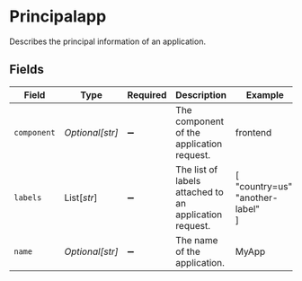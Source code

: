 # Principalapp

Describes the principal information of an application.


## Fields

| Field                                                  | Type                                                   | Required                                               | Description                                            | Example                                                |
| ------------------------------------------------------ | ------------------------------------------------------ | ------------------------------------------------------ | ------------------------------------------------------ | ------------------------------------------------------ |
| `component`                                            | *Optional[str]*                                        | :heavy_minus_sign:                                     | The component of the application request.              | frontend                                               |
| `labels`                                               | List[*str*]                                            | :heavy_minus_sign:                                     | The list of labels attached to an application request. | [<br/>"country=us",<br/>"another-label"<br/>]          |
| `name`                                                 | *Optional[str]*                                        | :heavy_minus_sign:                                     | The name of the application.                           | MyApp                                                  |